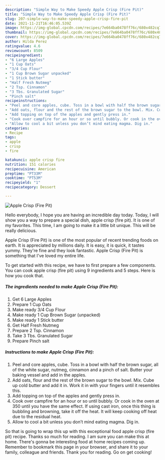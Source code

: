 ```yaml
---
description: "Simple Way to Make Speedy Apple Crisp (Fire Pit)"
title: "Simple Way to Make Speedy Apple Crisp (Fire Pit)"
slug: 207-simple-way-to-make-speedy-apple-crisp-fire-pit
date: 2021-11-21T16:46:05.539Z
image: https://img-global.cpcdn.com/recipes/7e664ba0478ff76c/680x482cq70/apple-crisp-fire-pit-recipe-main-photo.jpg
thumbnail: https://img-global.cpcdn.com/recipes/7e664ba0478ff76c/680x482cq70/apple-crisp-fire-pit-recipe-main-photo.jpg
cover: https://img-global.cpcdn.com/recipes/7e664ba0478ff76c/680x482cq70/apple-crisp-fire-pit-recipe-main-photo.jpg
author: Hilda Perez
ratingvalue: 4.6
reviewcount: 8509
recipeingredient:
- "6 Large Apples"
- "1 Cup Oats"
- "3/4 Cup Flour"
- "1 Cup Brown Sugar unpacked"
- "1 Stick butter"
- "Half Fresh Nutmeg"
- "2 Tsp. Cinnamon"
- "3 Tbs. Granulated Sugar"
- "Pinch salt"
recipeinstructions:
- "Peel and core apples, cube. Toss in a bowl with half the brown sugar, all of the white sugar, nutmeg, cinnamon and a pinch of salt. Butter your baking vessel and add in the apples."
- "Add oats, flour and the rest of the brown sugar to the bowl. Mix. Cube up cold butter and add it in. Work it in with your fingers until it resembles this."
- "Add topping on top of the apples and gently press in."
- "Cook over campfire for an hour or so until bubbly. Or cook in the oven at 350 until you have the same effect. If using cast iron, once this thing is bubbling and browning, take it off the heat. It will keep cooking off heat due to the residual heat."
- "Allow to cool a bit unless you don’t mind eating magma. Dig in."
categories:
- Recipe
tags:
- apple
- crisp
- fire

katakunci: apple crisp fire 
nutrition: 151 calories
recipecuisine: American
preptime: "PT33M"
cooktime: "PT53M"
recipeyield: "1"
recipecategory: Dessert

---
```



![Apple Crisp (Fire Pit)](https://img-global.cpcdn.com/recipes/7e664ba0478ff76c/680x482cq70/apple-crisp-fire-pit-recipe-main-photo.jpg)

Hello everybody, I hope you are having an incredible day today. Today, I will show you a way to prepare a special dish, apple crisp (fire pit). It is one of my favorites. This time, I am going to make it a little bit unique. This will be really delicious.



Apple Crisp (Fire Pit) is one of the most popular of recent trending foods on earth. It is appreciated by millions daily. It is easy, it is quick, it tastes yummy. They're fine and they look fantastic. Apple Crisp (Fire Pit) is something that I've loved my entire life.


To get started with this recipe, we have to first prepare a few components. You can cook apple crisp (fire pit) using 9 ingredients and 5 steps. Here is how you cook that.

<!--inarticleads1-->

##### The ingredients needed to make Apple Crisp (Fire Pit):

1. Get 6 Large Apples
1. Prepare 1 Cup Oats
1. Make ready 3/4 Cup Flour
1. Make ready 1 Cup Brown Sugar (unpacked)
1. Make ready 1 Stick butter
1. Get Half Fresh Nutmeg
1. Prepare 2 Tsp. Cinnamon
1. Take 3 Tbs. Granulated Sugar
1. Prepare Pinch salt




<!--inarticleads2-->

##### Instructions to make Apple Crisp (Fire Pit):

1. Peel and core apples, cube. Toss in a bowl with half the brown sugar, all of the white sugar, nutmeg, cinnamon and a pinch of salt. Butter your baking vessel and add in the apples.
1. Add oats, flour and the rest of the brown sugar to the bowl. Mix. Cube up cold butter and add it in. Work it in with your fingers until it resembles this.
1. Add topping on top of the apples and gently press in.
1. Cook over campfire for an hour or so until bubbly. Or cook in the oven at 350 until you have the same effect. If using cast iron, once this thing is bubbling and browning, take it off the heat. It will keep cooking off heat due to the residual heat.
1. Allow to cool a bit unless you don’t mind eating magma. Dig in.




So that is going to wrap this up with this exceptional food apple crisp (fire pit) recipe. Thanks so much for reading. I am sure you can make this at home. There's gonna be interesting food at home recipes coming up. Remember to bookmark this page in your browser, and share it to your family, colleague and friends. Thank you for reading. Go on get cooking!
